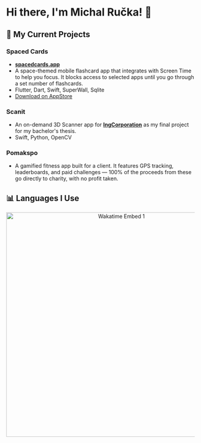 # Hi there, I'm Michal Ručka! 👋

## 🔧 My Current Projects
### Spaced Cards
- **[spacedcards.app](https://spacedcards.app)**
- A space-themed mobile flashcard app that integrates with Screen Time to help you focus. It blocks access to selected apps until you go through a set number of flashcards.
- Flutter, Dart, Swift, SuperWall, Sqlite
- [Download on AppStore](https://apps.apple.com/us/app/spacedcards-spaced-repetition/id6741184646)

### Scanit
- An on-demand 3D Scanner app for **[IngCorporation](http://www.ingcorporation.cz)** as my final project for my bachelor's thesis.
- Swift, Python, OpenCV
  
### Pomakspo
- A gamified fitness app built for a client. It features GPS tracking, leaderboards, and paid challenges — 100% of the proceeds from these go directly to charity, with no profit taken.

## 📊 Languages I Use
<p align="center">
    <img src="https://wakatime.com/share/@TheMikerik/c9d06d0f-c103-4468-b81d-0aeaff55def2.svg" alt="Wakatime Embed 1" width="600px">
</p>
